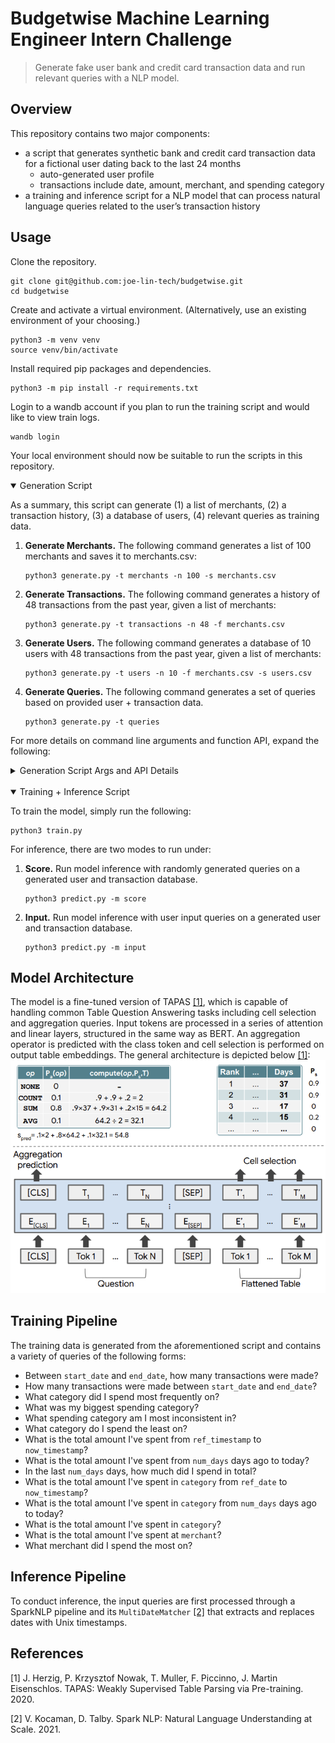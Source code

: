 # Budgetwise Machine Learning Engineer Intern Challenge
> Generate fake user bank and credit card transaction data and run relevant queries with a NLP model.

## Overview
This repository contains two major components:
- a script that generates synthetic bank and credit card transaction data for a fictional user dating back to the last 24 months
    - auto-generated user profile
    - transactions include date, amount, merchant, and spending category
- a training and inference script for a NLP model that can process natural language queries related to the user’s transaction history

## Usage
Clone the repository.
```shell
git clone git@github.com:joe-lin-tech/budgetwise.git
cd budgetwise
```

Create and activate a virtual environment. (Alternatively, use an existing environment of your choosing.)
```shell
python3 -m venv venv
source venv/bin/activate
```

Install required pip packages and dependencies.
```shell
python3 -m pip install -r requirements.txt
```

Login to a wandb account if you plan to run the training script and would like to view train logs.
```shell
wandb login
```

Your local environment should now be suitable to run the scripts in this repository.

<details open>
<summary>Generation Script</summary>

As a summary, this script can generate (1) a list of merchants, (2) a transaction history, (3) a database of users, (4) relevant queries as training data.

1. **Generate Merchants.** The following command generates a list of 100 merchants and saves it to merchants.csv:

    ```shell
    python3 generate.py -t merchants -n 100 -s merchants.csv
    ```

2. **Generate Transactions.** The following command generates a history of 48 transactions from the past year, given a list of merchants:

    ```shell
    python3 generate.py -t transactions -n 48 -f merchants.csv
    ```

3. **Generate Users.** The following command generates a database of 10 users with 48 transactions from the past year, given a list of merchants:

    ```shell
    python3 generate.py -t users -n 10 -f merchants.csv -s users.csv
    ```

4. **Generate Queries.** The following command generates a set of queries based on provided user + transaction data.

    ```shell
    python3 generate.py -t queries
    ```

For more details on command line arguments and function API, expand the following:
<details>
<summary>Generation Script Args and API Details</summary>

| Specifier | Usage |
| --------- | --------- |
| ```-t```, ```--type``` | type of data to generate (```merchants```, ```transactions```, ```users```, or ```queries```) |
| ```-n```, ```--num``` | number of data points to generate |
| ```-d```, ```--delta``` | how far in the past to generate transactions from (in days) |
| ```-f```, ```--file``` | path to data source file |
| ```-s```, ```--save-file``` | path to save file |

```shell
generate_merchants(num: int = 1000, save_file: str = None)
    Generates a list of fake merchants and saves their name and corresponding category in a file.
    
    If the argument `save_file` is None, the list is saved as merchants.csv in the current working directory.
    
    Args:
        num (int): Number of fake merchants to generate (default is 1000)
        save_file (str): Path to save file (default is None)
```

```shell
generate_transactions(num: int = 48, delta: int = 365, file: str = 'merchants.csv', save_file: str = None)
    Generates a list of fake transactions (from `delta` days in the past to now) given a list of merchants.
    
    If the argument `save_file` is None, the list of transactions is returned instead.
    
    Args:
        num (int): Number of fake transactions to generate (default is 48)
        delta (int): Number of days in the past to generate transactions from (default is 365)
        file (str): Path to list of merchants (default is merchants.csv)
        save_file (str): Path to save file (default is None)
    
    Returns:
        transactions (list): a list of generated transactions
```

```shell
generate_users(num: int = 10, file: str = 'merchants.csv', save_file: str = None)
    Generates a list of fake users and saves their profile and transactions in a file.
    
    If the argument `save_file` is None, the list is saved as users.csv in the current working directory.
    
    Args:
        num (int): Number of fake users to generate (default is 10)
        file (str): Path to list of merchants for generating transactions from (default is merchants.csv)
        save_file (str): Path to save file (default is None)
```

```shell
generate_queries(file: str = 'users.csv', save_file: str = None)
    Generates a set of queries in a SQA-similar format.
    
    If the argument `save_file` is None, the list is saved as data.csv in the current working directory.
    
    Args:
        file (str): Path to list of users (default is users.csv)
        save_file (str): Path to save file (default is None)
```
</details>
</details>

<br>
<details open>
<summary>Training + Inference Script</summary>

To train the model, simply run the following:
```shell
python3 train.py
```

For inference, there are two modes to run under:

1. **Score.** Run model inference with randomly generated queries on a generated user and transaction database.
    ```shell
    python3 predict.py -m score
    ```

2. **Input.** Run model inference with user input queries on a generated user and transaction database.
    ```shell
    python3 predict.py -m input
    ```
</details>

## Model Architecture
The model is a fine-tuned version of TAPAS [[1]](#1), which is capable of handling common Table Question Answering tasks including cell selection and aggregation queries. Input tokens are processed in a series of attention and linear layers, structured in the same way as BERT. An aggregation operator is predicted with the class token and cell selection is performed on output table embeddings. The general architecture is depicted below [[1]](#1):
![tapas general architecture](references/tapas.png)

## Training Pipeline
The training data is generated from the aforementioned script and contains a variety of queries of the following forms:
- Between ```start_date``` and ```end_date```, how many transactions were made?
- How many transactions were made between ```start_date``` and ```end_date```?
- What category did I spend most frequently on?
- What was my biggest spending category?
- What spending category am I most inconsistent in?
- What category do I spend the least on?
- What is the total amount I've spent from ```ref_timestamp``` to ```now_timestamp```?
- What is the total amount I've spent from ```num_days``` days ago to today?
- In the last ```num_days``` days, how much did I spend in total?
- What is the total amount I've spent in ```category``` from ```ref_date``` to ```now_timestamp```?
- What is the total amount I've spent in ```category``` from ```num_days``` days ago to today?
- What is the total amount I've spent in ```category```?
- What is the total amount I've spent at ```merchant```?
- What merchant did I spend the most on?

## Inference Pipeline
To conduct inference, the input queries are first processed through a SparkNLP pipeline and its ```MultiDateMatcher``` [[2]](#2) that extracts and replaces dates with Unix timestamps.

## References
<a id="1">[1]</a>
J. Herzig, P. Krzysztof Nowak, T. Muller, F. Piccinno, J. Martin Eisenschlos. TAPAS: Weakly Supervised Table Parsing via Pre-training. 2020.

<a id="2">[2]</a>
V. Kocaman, D. Talby. Spark NLP: Natural Language Understanding at Scale. 2021.